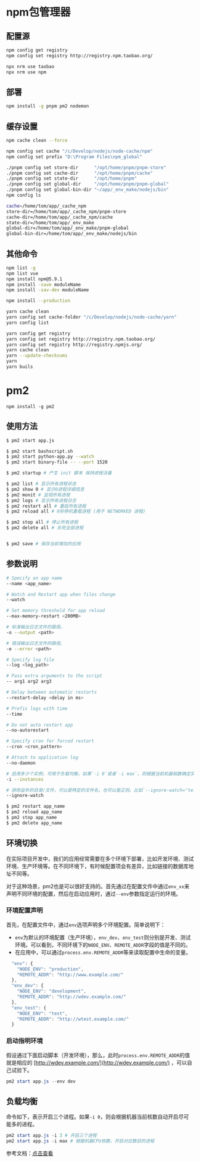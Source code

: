 # npm包管理器


## 配置源

```bash
npm config get registry
npm config set registry http://registry.npm.taobao.org/

npx nrm use taobao
npx nrm use npm

```

## 部署

```bash
npm install -g pnpm pm2 nodemon
```

## 缓存设置

```bash
npm cache clean --force

npm config set cache "/c/Develop/nodejs/node-cache/npm"
npm config set prefix "D:\Program Files\npm_global"

./pnpm config set store-dir      "/opt/home/pnpm/pnpm-store"
./pnpm config set cache-dir      "/opt/home/pnpm/cache"
./pnpm config set state-dir      "/opt/home/pnpm"
./pnpm config set global-dir     "/opt/home/pnpm/pnpm-global"
./pnpm config set global-bin-dir "~/app/_env_make/nodejs/bin"
npm config ls

cache=/home/tom/app/_cache_npm
store-dir=/home/tom/app/_cache_npm/pnpm-store
cache-dir=/home/tom/app/_cache_npm/cache
state-dir=/home/tom/app/_env_make
global-dir=/home/tom/app/_env_make/pnpm-global
global-bin-dir=/home/tom/app/_env_make/nodejs/bin

```

## 其他命令

```bash
npm list -g
npm list vue
npm install npm@5.9.1
npm install -save moduleName
npm install -sav-dev moduleName

npm install --production
```


```bash
yarn cache clean
yarn config set cache-folder "/c/Develop/nodejs/node-cache/yarn"
yarn config list

yarn config get registry
yarn config set registry http://registry.npm.taobao.org/
yarn config set registry http://registry.npmjs.org/
yarn cache clean
yarn --update-checksums
yarn
yarn buils
```

# pm2

```shell
npm install -g pm2
```

## 使用方法

```bash
$ pm2 start app.js

$ pm2 start bashscript.sh
$ pm2 start python-app.py --watch
$ pm2 start binary-file -- --port 1520

$ pm2 startup # 产生 init 脚本 保持进程活着

$ pm2 list # 显示所有进程状态  
$ pm2 show 0 # 显示0进程详细信息  
$ pm2 monit # 监视所有进程  
$ pm2 logs # 显示所有进程日志  
$ pm2 restart all # 重启所有进程  
$ pm2 reload all # 0秒停机重载进程 (用于 NETWORKED 进程)

$ pm2 stop all # 停止所有进程  
$ pm2 delete all # 杀死全部进程


$ pm2 save # 保存当前增加的应用
```

## 参数说明

```bash
# Specify an app name
--name <app_name>

# Watch and Restart app when files change
--watch

# Set memory threshold for app reload
--max-memory-restart <200MB>

# 标准输出日志文件的路径。
-o --output <path>

# 错误输出日志文件的路径。
-e --error <path>

# Specify log file
--log <log_path>

# Pass extra arguments to the script
-- arg1 arg2 arg3

# Delay between automatic restarts
--restart-delay <delay in ms>

# Prefix logs with time
--time

# Do not auto restart app
--no-autorestart

# Specify cron for forced restart
--cron <cron_pattern>

# Attach to application log
--no-daemon

# 启用多少个实例，可用于负载均衡。如果`-i 0`或者`-i max`，则根据当前机器核数确定实例数目。
-i --instances

# 排除监听的目录/文件，可以是特定的文件名，也可以是正则。比如`--ignore-watch="test node_modules "some scripts""`
--ignore-watch
```

```bash
$ pm2 restart app_name
$ pm2 reload app_name
$ pm2 stop app_name
$ pm2 delete app_name
```


## 环境切换

在实际项目开发中，我们的应用经常需要在多个环境下部署，比如开发环境、测试环境、生产环境等。在不同环境下，有时候配置项会有差异，比如链接的数据库地址不同等。

对于这种场景，pm2也是可以很好支持的。首先通过在配置文件中通过`env_xx`来声明不同环境的配置，然后在启动应用时，通过`--env`参数指定运行的环境。

### 环境配置声明

首先，在配置文件中，通过`env`选项声明多个环境配置。简单说明下：

-   `env`为默认的环境配置（生产环境），`env_dev`、`env_test`则分别是开发、测试环境。可以看到，不同环境下的`NODE_ENV`、`REMOTE_ADDR`字段的值是不同的。
-   在应用中，可以通过`process.env.REMOTE_ADDR`等来读取配置中生命的变量。

```javascript
  "env": {
    "NODE_ENV": "production",
    "REMOTE_ADDR": "http://www.example.com/"
  },
  "env_dev": {
    "NODE_ENV": "development",
    "REMOTE_ADDR": "http://wdev.example.com/"
  },
  "env_test": {
    "NODE_ENV": "test",
    "REMOTE_ADDR": "http://wtest.example.com/"
  }
```

### 启动指明环境

假设通过下面启动脚本（开发环境），那么，此时`process.env.REMOTE_ADDR`的值就是相应的 [http://wdev.example.com/](http://wdev.example.com/) ，可以自己试验下。

```powershell
pm2 start app.js --env dev
```

## 负载均衡

命令如下，表示开启三个进程。如果`-i 0`，则会根据机器当前核数自动开启尽可能多的进程。

```powershell
pm2 start app.js -i 3 # 开启三个进程
pm2 start app.js -i max # 根据机器CPU核数，开启对应数目的进程 
```

参考文档：[点击查看](http://pm2.keymetrics.io/docs/usage/cluster-mode/#automatic-load-balancing)